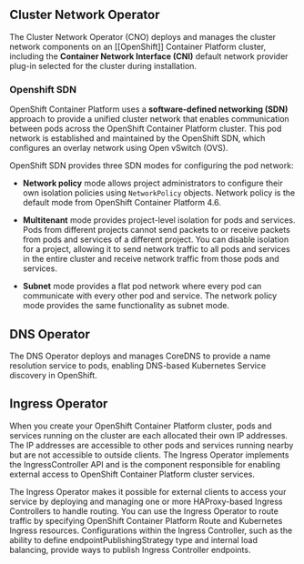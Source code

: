 ## Cluster Network Operator
The Cluster Network Operator (CNO) deploys and manages the cluster network components on an [[OpenShift]] Container Platform cluster, including the **Container Network Interface (CNI)** default network provider plug-in selected for the cluster during installation.

### Openshift SDN
OpenShift Container Platform uses a **software-defined networking (SDN)** approach to provide a unified cluster network that enables communication between pods across the OpenShift Container Platform cluster. This pod network is established and maintained by the OpenShift SDN, which configures an overlay network using Open vSwitch (OVS).

OpenShift SDN provides three SDN modes for configuring the pod network:

- **Network policy** mode allows project administrators to configure their own isolation policies using `NetworkPolicy` objects. Network policy is the default mode from OpenShift Container Platform 4.6.

- **Multitenant** mode provides project-level isolation for pods and services. Pods from different projects cannot send packets to or receive packets from pods and services of a different project. You can disable isolation for a project, allowing it to send network traffic to all pods and services in the entire cluster and receive network traffic from those pods and services.

- **Subnet** mode provides a flat pod network where every pod can communicate with every other pod and service. The network policy mode provides the same functionality as subnet mode.

## DNS Operator
The DNS Operator deploys and manages CoreDNS to provide a name resolution service to pods, enabling DNS-based Kubernetes Service discovery in OpenShift.

## Ingress Operator
When you create your OpenShift Container Platform cluster, pods and services running on the cluster are each allocated their own IP addresses. The IP addresses are accessible to other pods and services running nearby but are not accessible to outside clients. The Ingress Operator implements the IngressController API and is the component responsible for enabling external access to OpenShift Container Platform cluster services.

The Ingress Operator makes it possible for external clients to access your service by deploying and managing one or more HAProxy-based Ingress Controllers to handle routing. You can use the Ingress Operator to route traffic by specifying OpenShift Container Platform Route and Kubernetes Ingress resources. Configurations within the Ingress Controller, such as the ability to define endpointPublishingStrategy type and internal load balancing, provide ways to publish Ingress Controller endpoints.
